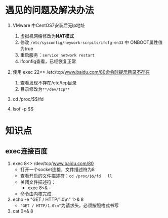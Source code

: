 # 遇见的问题及解决办法

1. VMware 中CentOS7安装后无Ip地址
   1. 虚拟机网络修改为**NAT模式**
   2. 修改 ``/etc/sysconfig/neywork-scrpits/ifcfg-en33`` 中 ONBOOT属性值为true
   3. 重启服务：``service network restart``
   4. ifconfig查看，已经恢复正常

2. 使用 exec 22<> /etc/tcp/www.baidu.com/80命令时提示目录不存在
   1. 查看发现不存在/etc/tcp目录
   2. 目录修改为``**/dev/tcp**``

1. cd /proc/$$/fd
2. lsof -p $$

# 知识点

## exec连接百度

1. exec 8<> /dev/tcp/www.baidu.com/80
   * 打开一个socket连接，文件描述符为8
   * 查看开启的文件描述符：``cd /proc/$$/fd   ll``
   * 关闭文件描述符：
     * exec 8<& -
   * 命令由内核完成
2. echo -e "GET / HTTP/1.0\n" 1>& 8
   * ``"GET / HTTP/1.0\n"``为请求头，必须按照格式书写
3. cat 0<& 8